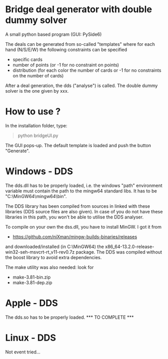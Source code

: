 # Bridge deal generator with double dummy solver

A small python based program (GUI: PySide6)

The deals can be generated from so-called "templates" where for each hand (N/S/E/W) the following constraints can be specified
  - specific cards
  - number of points (or -1 for no constraint on points)
  - distribution (for each color the number of cards or -1 for no constraints on the number of cards)

After a deal generation, the dds ("analyse") is called.
The double dummy solver is the one given by xxx.

How to use ?
============

In the installation folder, type:

> python bridgeUI.py

The GUI pops-up. The default template is loaded and push the button "Generate".


Windows - DDS
=============

The dds.dll has to be properly loaded, i.e. the windows "path" environment variable must contain the path to the mingw64 standard libs. It has to be "C:\\MinGW64\\mingw64\\bin". 

The DDS library has been compiled from sources in linked with these libraries (DDS source files are also given). 
In case of you do not have these libraries in this path, you won't be able to utilise the DDS analyser.

To compile on your own the dss.dll, you have to install MinGW. I got it from
- https://github.com/niXman/mingw-builds-binaries/releases

and downloaded/installed (in C:\\MinGW64) the x86_64-13.2.0-release-win32-seh-msvcrt-rt_v11-rev0.7z package. 
The DDS was compiled without the boost library to avoid extra dependencies.

The make utility was also needed: look for
- make-3.81-bin.zip
- make-3.81-dep.zip

Apple - DDS
===========

The dds.so has to be properly loaded.  *** TO COMPLETE ***

Linux - DDS
===========

Not event tried...
